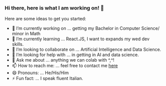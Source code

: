 ### Hi there, here is what I am working on! 👋

<!--**TheWizard91/TheWizard91** is a ✨ _special_ ✨ repository because its `README.md` (this file) appears on your GitHub profile. -->

Here are some ideas to get you started:

- 🔭 I’m currently working on ... getting my Bachelor in Computer Science/ minor in Math
- 🌱 I’m currently learning ... React.JS, I want to expands my wed dev skills. 
- 👯 I’m looking to collaborate on ... Artificial Intelligence and Data Science.
- 🤔 I’m looking for help with ... in getting in AI and data science.
- 💬 Ask me about ... anything we can colab with ^,^!
- 📫 How to reach me: ... feel free to contact me [here](https://thewizard91.github.io/website/)
- 😄 Pronouns: ... He/His/Him
- ⚡ Fun fact: ... I speak fluent Italian.
